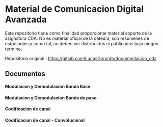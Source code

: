 # Material de Comunicacion Digital Avanzada

Este repositorio tiene como finalidad proporcionar material soporte de la asignatura CDA. No es material oficial de la catedra, son resumenes de estudiantes y como tal, no deben ser distribuidos ni publicados bajo ningun termino.

Repositorio original : https://gitlab.com/LucasGorordo/documentacion_cda

## Documentos

#### Modulacion y Demodulacion Banda Base

#### Modulacion y Demodulacion Banda de paso

#### Codificacion de canal

#### Codificacion de canal - Convolucional
